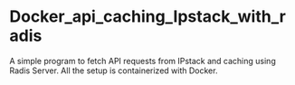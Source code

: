 # Docker_api_caching_Ipstack_with_radis
A simple program to fetch API requests from IPstack and caching using Radis Server. All the setup is containerized with Docker.

